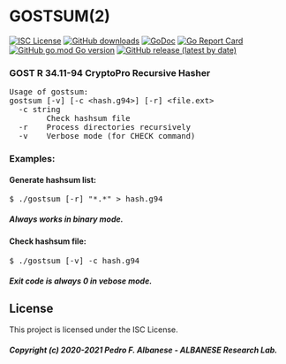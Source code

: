 # GOSTSUM(2)
[![ISC License](http://img.shields.io/badge/license-ISC-blue.svg)](https://github.com/pedroalbanese/gostsum/blob/master/LICENSE.md) 
[![GitHub downloads](https://img.shields.io/github/downloads/pedroalbanese/gostsum/total.svg?logo=github&logoColor=white)](https://github.com/pedroalbanese/gostsum/releases)
[![GoDoc](https://godoc.org/github.com/pedroalbanese/gostsum?status.png)](http://godoc.org/github.com/pedroalbanese/gostsum)
[![Go Report Card](https://goreportcard.com/badge/github.com/pedroalbanese/gostsum)](https://goreportcard.com/report/github.com/pedroalbanese/gostsum)
[![GitHub go.mod Go version](https://img.shields.io/github/go-mod/go-version/pedroalbanese/gostsum)](https://golang.org)
[![GitHub release (latest by date)](https://img.shields.io/github/v/release/pedroalbanese/gostsum)](https://github.com/pedroalbanese/gostsum/releases)
### GOST R 34.11-94 CryptoPro Recursive Hasher
<pre>
Usage of gostsum:
gostsum [-v] [-c &lt;hash.g94&gt;] [-r] &lt;file.ext&gt;
  -c string
        Check hashsum file
  -r    Process directories recursively
  -v    Verbose mode (for CHECK command)
</pre>

### Examples:

#### Generate hashsum list:
<pre>
$ ./gostsum [-r] "*.*" > hash.g94
</pre>
##### Always works in binary mode. 

#### Check hashsum file:
<pre>
$ ./gostsum [-v] -c hash.g94
</pre>
##### Exit code is always 0 in vebose mode. 

## License

This project is licensed under the ISC License.
##### Copyright (c) 2020-2021 Pedro F. Albanese - ALBANESE Research Lab.
